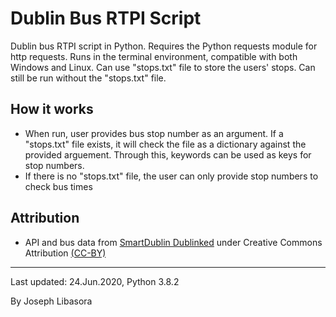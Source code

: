 # Dublin Bus RTPI Script

Dublin bus RTPI script in Python. Requires the Python requests module for http requests. Runs in the terminal environment, compatible with both Windows and Linux. Can use "stops.txt" file to store the users' stops. Can still be run without the "stops.txt" file.

## How it works
- When run, user provides bus stop number as an argument. If a "stops.txt" file exists, it will check the file as a dictionary against the provided arguement. Through this, keywords can be used as keys for stop numbers.
- If there is no "stops.txt" file, the user can only provide stop numbers to check bus times

## Attribution
- API and bus data from [SmartDublin Dublinked](https://data.smartdublin.ie/dataset/real-time-passenger-information-rtpi-for-dublin-bus-bus-eireann-luas-and-irish-rail) under Creative Commons Attribution [(CC-BY)](http://opendefinition.org/licenses/cc-by/)

-----------------------

Last updated: 24.Jun.2020, Python 3.8.2

By Joseph Libasora
